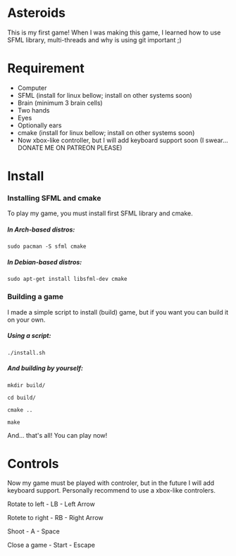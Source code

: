 # Asteroids
This is my first game! When I was making this game, I learned how to use SFML library, multi-threads and why is using git important ;)

# Requirement
* Computer
* SFML (install for linux bellow; install on other systems soon)
* Brain (minimum 3 brain cells)
* Two hands
* Eyes
* Optionally ears
* cmake (install for linux bellow; install on other systems soon)
* Now xbox-like controller, but I will add keyboard support soon (I swear... DONATE ME ON PATREON PLEASE)

# Install
### Installing SFML and cmake
To play my game, you must install first SFML library and cmake.
##### In Arch-based distros:
`
sudo pacman -S sfml cmake
`
##### In Debian-based distros:
`
sudo apt-get install libsfml-dev cmake
`
### Building a game
I made a simple script to install (build) game, but if you want you can build it on your own.
##### Using a script:
`./install.sh`
##### And building by yourself:

`mkdir build/`

`cd build/`

`cmake ..`

`make`

And... that's all! You can play now!

# Controls
Now my game must be played with controler, but in the future I will add keyboard support.
Personally recommend to use a xbox-like controlers.


Rotate to left - LB - Left Arrow

Rotete to right - RB - Right Arrow

Shoot - A - Space

Close a game - Start - Escape
